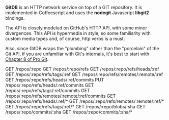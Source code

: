 **GitDB** is an HTTP network service on top of a GIT repository. It is implemented in Coffeescript and uses the **nodegit** Javascript **libgit2** bindings. 

The API is closely modeled on GitHub's HTTP API, with some minor divergences. This API is hypermedia in style, so some familiarity with custom media types and, of course, http verbs is a must.

Also, since GitDB wraps the "plumbing" rather than the "porcelain" of the Git API, if you are unfamiliar with Git's internals, it's best to start with [Chapter 8 of Pro Git]().

GET /repos/:repo
GET /repos/:repo/refs
GET /repos/:repo/refs/heads/:ref
GET /repos/:repo/refs/tags/:ref
GET /repos/:repo/refs/remotes/:remote/:ref
GET /repos/:repo/refs/heads/:ref/commits
PUT /repos/:repo/refs/heads/:ref/commits
GET /repos/:repo/refs/tags/:ref/commits
GET /repos/:repo/refs/remotes/:remote/:ref/commits
GET /repos/:repo/refs/heads/:ref/*
GET /repos/:repo/refs/remotes/:remote/:ref/*
GET /repos/:repo/refs/tags/:ref/*
GET /repos/:repo/blobs/:sha
GET /repos/:repo/commits/:sha
GET /repos/:repo/commits/:sha/*
